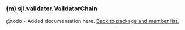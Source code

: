 ### (m) sjl.validator.ValidatorChain
@todo - Added documentation here.
[Back to package and member list.](#packages-and-members)

